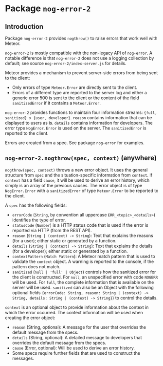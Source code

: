 # Package `nog-error-2`

## Introduction

Package `nog-error-2` provides `nogthrow()` to raise errors that work well with
Meteor.

`nog-error-2` is mostly compatible with the non-legacy API of `nog-error`.
A notable difference is that `nog-error-2` does not use a logging collection by
default; see source `nog-error-2/index-server.js` for details.

Meteor provides a mechanism to prevent server-side errors from being sent to
the client:

* Only errors of type `Meteor.Error` are directly sent to the client.
* Errors of a different type are reported to the server log and either
  a generic error 500 is sent to the client or the content of the field
  `sanitizedError` if it contains a `Meteor.Error`.

`nog-error-2` provides functions to maintain four information streams: `{full,
sanitized} x {user, developer}`.  `reason` contains information that can be
displayed to users as is.  `details` contains information for developers.  The
error type `NogError.Error` is used on the server.  The `sanitizedError` is
reported to the client.

Errors are created from a spec.  See package `nog-error` for examples.

## `nog-error-2.nogthrow(spec, context)` (anywhere)

`nogthrow(spec, context)` throws a new error object.  It uses the general
structure from `spec` and the situation-specific information from `context`.
If `context` has a field `cause`, it will be used to derive an error history,
which simply is an array of the previous causes.  The error object is of type
`NogError.Error` with a `sanitizedError` of type `Meteor.Error` to be reported
to the client.

A `spec` has the following fields:

 - `errorCode` (`String`, by convention all uppercase `ERR_<topic>_<details>`)
   identifies the type of error.
 - `statusCode` (`Number`) is a HTTP status code that is used if the error is
   reported via HTTP (from the REST API).
 - `reason` (`String | (context) -> String`): Text that explains the reasons
   (for a user); either static or generated by a function.
 - `details` (`String | (context) -> String`): Text that explains the details
   (for a developer); either static or generated by a function.
 - `contextPattern` (`Match Pattern`): A Meteor match pattern that is used to
   validate the `context` object.  A warning is reported to the console, if the
   pattern does not match.
 - `sanitized` (`null | 'full' | Object`) controls how the sanitized error for
   the client is constructed.  For `null`, an unspecified error with code
   `NOGERR` will be used.  For `full`, the complete information that is
   available on the server will be used.  `sanitized` can also be an Object
   with the following optional fields `{errorCode: String, reason: String
   | (context) -> String, details: String | (context) -> String}`) to control
   the details.

`context` is an optional object to provide information about the context in
which the error occurred.  The context information will be used when creating
the error object:

 - `reason` (String, optional): A message for the user that overrides the
   default message from the specs.
 - `details` (String, optional): A detailed message to developers that
   overrides the default message from the specs.
 - `cause` (Error, optional): Will be used to derive an error history.
 - Some specs require further fields that are used to construct the messages.
